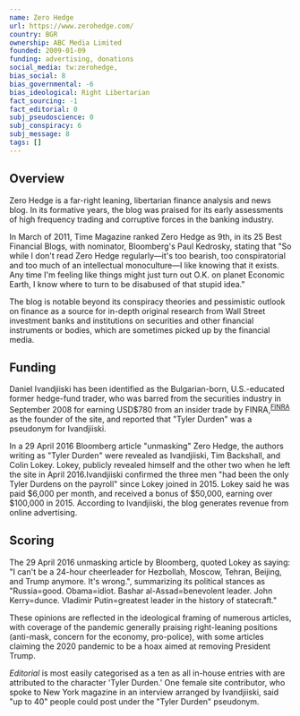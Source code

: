 ```yaml
---
name: Zero Hedge
url: https://www.zerohedge.com/
country: BGR
ownership: ABC Media Limited
founded: 2009-01-09
funding: advertising, donations
social_media: tw:zerohedge,
bias_social: 8
bias_governmental: -6
bias_ideological: Right Libertarian
fact_sourcing: -1
fact_editorial: 0
subj_pseudoscience: 0
subj_conspiracy: 6
subj_message: 8
tags: []
---
```


## Overview
Zero Hedge is a far-right leaning, libertarian finance analysis and news blog. In its formative years, the blog was praised for its early assessments of high frequency trading and corruptive forces in the banking industry.

In March of 2011, Time Magazine ranked Zero Hedge as 9th, in its 25 Best Financial Blogs, with nominator, Bloomberg's Paul Kedrosky, stating that "So while I don't read Zero Hedge regularly—it's too bearish, too conspiratorial and too much of an intellectual monoculture—I like knowing that it exists. Any time I'm feeling like things might just turn out O.K. on planet Economic Earth, I know where to turn to be disabused of that stupid idea."

The blog is notable beyond its conspiracy theories and pessimistic outlook on finance as a source for in-depth original research from Wall Street investment banks and institutions on securities and other financial instruments or bodies, which are sometimes picked up by the financial media.

## Funding
Daniel Ivandjiiski has been identified as the Bulgarian-born, U.S.-educated former hedge-fund trader, who was barred from the securities industry in September 2008 for earning USD$780 from an insider trade by FINRA,<sup>[FINRA](https://brokercheck.finra.org/individual/summary/4445294)</sup> as the founder of the site, and reported that "Tyler Durden" was a pseudonym for Ivandjiiski.

In a 29 April 2016 Bloomberg article "unmasking" Zero Hedge, the authors writing as "Tyler Durden" were revealed as Ivandjiiski, Tim Backshall, and Colin Lokey. Lokey, publicly revealed himself and the other two when he left the site in April 2016.Ivandjiiski confirmed the three men "had been the only Tyler Durdens on the payroll" since Lokey joined in 2015. Lokey said he was paid $6,000 per month, and received a bonus of $50,000, earning over $100,000 in 2015. According to Ivandjiiski, the blog generates revenue from online advertising.

## Scoring
The 29 April 2016 unmasking article by Bloomberg, quoted Lokey as saying: "I can't be a 24-hour cheerleader for Hezbollah, Moscow, Tehran, Beijing, and Trump anymore. It's wrong.", summarizing its political stances as "Russia=good. Obama=idiot. Bashar al-Assad=benevolent leader. John Kerry=dunce. Vladimir Putin=greatest leader in the history of statecraft."

These opinions are reflected in the ideological framing of numerous articles, with coverage of the pandemic generally praising right-leaning positions (anti-mask, concern for the economy, pro-police), with some articles claiming the 2020 pandemic to be a hoax aimed at removing President Trump.

_Editorial_ is most easily categorised as a ten as all in-house entries with are attributed to the character 'Tyler Durden.' One female site contributor, who spoke to New York magazine in an interview arranged by Ivandjiiski, said "up to 40" people could post under the "Tyler Durden" pseudonym.
